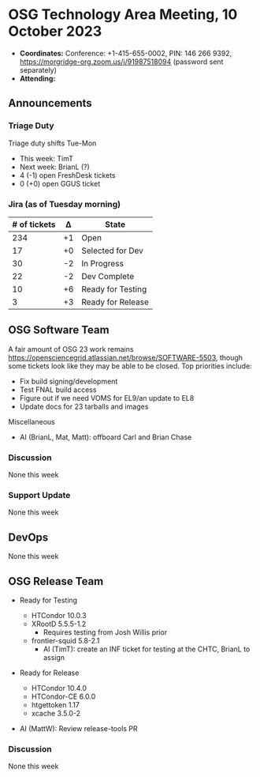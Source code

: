 # OSG Technology Area Meeting, 10 October 2023

-   **Coordinates:** Conference: +1-415-655-0002, PIN: 146 266 9392,
    <https://morgridge-org.zoom.us/j/91987518094> (password sent separately)
-   **Attending:** 

## Announcements

### Triage Duty

Triage duty shifts Tue-Mon

-   This week: TimT
-   Next week: BrianL (?)
-   4 (-1) open FreshDesk tickets
-   0 (+0) open GGUS ticket

### Jira (as of Tuesday morning)

| # of tickets | &Delta; | State             |
|--------------|---------|-------------------|
| 234          | +1      | Open              |
| 17           | +0      | Selected for Dev  |
| 30           | -2      | In Progress       |
| 22           | -2      | Dev Complete      |
| 10           | +6      | Ready for Testing |
| 3            | +3      | Ready for Release |

## OSG Software Team

A fair amount of OSG 23 work remains <https://opensciencegrid.atlassian.net/browse/SOFTWARE-5503>,
though some tickets look like they may be able to be closed.
Top priorities include:
-   Fix build signing/development
-   Test FNAL build access
-   Figure out if we need VOMS for EL9/an update to EL8
-   Update docs for 23 tarballs and images

Miscellaneous
-   AI (BrianL, Mat, Matt): offboard Carl and Brian Chase

### Discussion

None this week

### Support Update

None this week

## DevOps

None this week

## OSG Release Team

-   Ready for Testing
    -   HTCondor 10.0.3
    -   XRootD 5.5.5-1.2
        - Requires testing from Josh Willis prior
    -   frontier-squid 5.8-2.1
        -   AI (TimT): create an INF ticket for testing at the CHTC, BrianL to assign
-   Ready for Release
    -   HTCondor 10.4.0
    -   HTCondor-CE 6.0.0
    -   htgettoken 1.17
    -   xcache 3.5.0-2
 
- AI (MattW): Review release-tools PR

### Discussion

None this week

